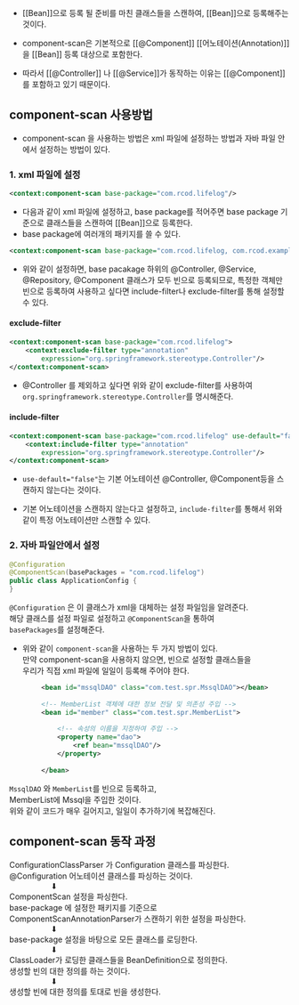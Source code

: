 - [[Bean]]으로 등록 될 준비를 마친 클래스들을 스캔하여, [[Bean]]으로 등록해주는 것이다.

- component-scan은 기본적으로 [[@Component]] [[어노테이션(Annotation)]]을 [[Bean]] 등록 대상으로 포함한다.  
- 따라서 [[@Controller]] 나 [[@Service]]가 동작하는 이유는 [[@Component]]를 포함하고 있기 때문이다.

## component-scan 사용방법

- component-scan 을 사용하는 방법은 xml 파일에 설정하는 방법과 자바 파일 안에서 설정하는 방법이 있다.

### 1. xml 파일에 설정

```xml
<context:component-scan base-package="com.rcod.lifelog"/> 
```

- 다음과 같이 xml 파일에 설정하고, base package를 적어주면 base package 기준으로 클래스들을 스캔하여 [[Bean]]으로 등록한다.  
- base package에 여러개의 패키지를 쓸 수 있다.

```xml
<context:component-scan base-package="com.rcod.lifelog, com.rcod.example"/> 
```

- 위와 같이 설정하면, base pacakage 하위의 @Controller, @Service, @Repository, @Component 클래스가 모두 빈으로 등록되므로, 특정한 객체만 빈으로 등록하여 사용하고 싶다면 include-filter나 exclude-filter를 통해 설정할 수 있다.

#### exclude-filter

```xml
<context:component-scan base-package="com.rcod.lifelog">
    <context:exclude-filter type="annotation" 
        expression="org.springframework.stereotype.Controller"/>
</context:component-scan>
```

- @Controller 를 제외하고 싶다면 위와 같이 exclude-filter를 사용하여 `org.springframework.stereotype.Controller`를 명시해준다.

#### include-filter

```xml
<context:component-scan base-package="com.rcod.lifelog" use-default="false">
    <context:include-filter type="annotation" 
        expression="org.springframework.stereotype.Controller"/>
</context:component-scan>
```

- `use-default="false"`는 기본 어노테이션 @Controller, @Component등을 스캔하지 않는다는 것이다.  

- 기본 어노테이션을 스캔하지 않는다고 설정하고, `include-filter`를 통해서 위와 같이 특정 어노테이션만 스캔할 수 있다.

### 2. 자바 파일안에서 설정

```java
@Configuration
@ComponentScan(basePackages = "com.rcod.lifelog")
public class ApplicationConfig {
}
```

`@Configuration` 은 이 클래스가 xml을 대체하는 설정 파일임을 알려준다.  
해당 클래스를 설정 파일로 설정하고 `@ComponentScan`을 통하여  
`basePackages`를 설정해준다.

- 위와 같이 `component-scan`을 사용하는 두 가지 방법이 있다.  
    만약 component-scan을 사용하지 않으면, 빈으로 설정할 클래스들을  
    우리가 직접 xml 파일에 일일이 등록해 주어야 한다.

```xml
		<bean id="mssqlDAO" class="com.test.spr.MssqlDAO"></bean>
		
		<!-- MemberList 객체에 대한 정보 전달 및 의존성 주입 -->
		<bean id="member" class="com.test.spr.MemberList">
			
			<!-- 속성의 이름을 지정하여 주입 -->
			<property name="dao">
				<ref bean="mssqlDAO"/>
			</property>
		
		</bean>
```

`MssqlDAO` 와 `MemberList`를 빈으로 등록하고,  
MemberList에 Mssql을 주입한 것이다.  
위와 같이 코드가 매우 길어지고, 일일이 추가하기에 복잡해진다.

## component-scan 동작 과정

ConfigurationClassParser 가 Configuration 클래스를 파싱한다.  
@Configuration 어노테이션 클래스를 파싱하는 것이다.  
                   ⬇  
ComponentScan 설정을 파싱한다.  
base-package 에 설정한 패키지를 기준으로  
ComponentScanAnnotationParser가 스캔하기 위한 설정을 파싱한다.  
                   ⬇  
base-package 설정을 바탕으로 모든 클래스를 로딩한다.  
                   ⬇  
ClassLoader가 로딩한 클래스들을 BeanDefinition으로 정의한다.  
생성할 빈의 대한 정의를 하는 것이다.  
                   ⬇  
생성할 빈에 대한 정의를 토대로 빈을 생성한다.